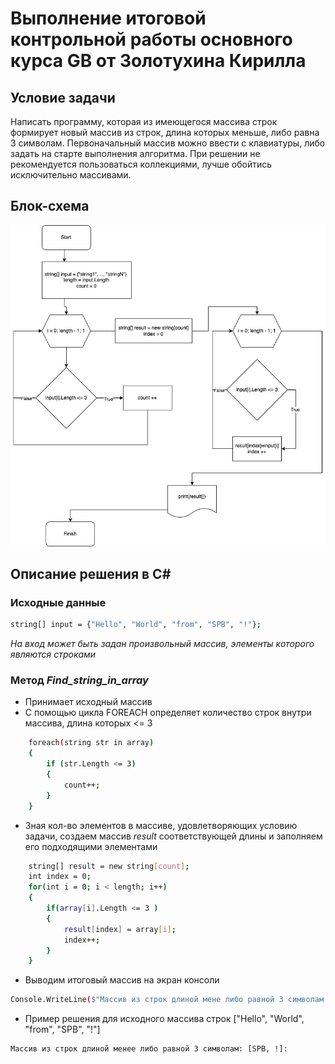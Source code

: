 # Выполнение итоговой контрольной работы основного курса GB от Золотухина Кирилла
## Условие задачи
Написать программу, которая из имеющегося массива строк формирует новый массив из строк, длина которых меньше, либо равна 3 символам. Первоначальный массив можно ввести с клавиатуры, либо задать на старте выполнения алгоритма. При решении не рекомендуется пользоваться коллекциями, лучше обойтись исключительно массивами.

## Блок-схема
![Scheme](images/scheme.jpg)
## Описание решения в С#
### Исходные данные
```sh
string[] input = {"Hello", "World", "from", "SPB", "!"};
```
*На вход может быть задан произвольный массив, элементы которого являются строками*
### Метод *Find_string_in_array*
+ Принимает исходный массив
+ С помощью цикла  FOREACH определяет количество строк внутри массива, длина которых <= 3
```sh
    foreach(string str in array)
    {
        if (str.Length <= 3)
        {
            count++;
        }
    }
```
+   Зная кол-во элементов в массиве, удовлетворяющих условию задачи, создаем массив *result* соответствующей длины и заполняем его подходящими элементами
```sh
    string[] result = new string[count];
    int index = 0;
    for(int i = 0; i < length; i++)
    {
        if(array[i].Length <= 3 )
        {
            result[index] = array[i];
            index++;
        }
    }
```
+ Выводим итоговый массив на экран консоли
```sh
Console.WriteLine($"Массив из строк длиной мене либо равной 3 символам: [{string.Join(", ", Find_string_in_array(input))}]: ");
```
+ Пример решения для исходного массива строк ["Hello", "World", "from", "SPB", "!"]
```sh
Массив из строк длиной менее либо равной 3 символам: [SPB, !]: 
```